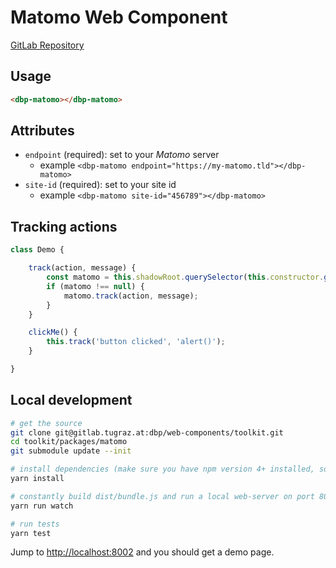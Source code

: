 # Matomo Web Component

[GitLab Repository](git@gitlab.tugraz.at:dbp/web-components/toolkit.git)

## Usage

```html
<dbp-matomo></dbp-matomo>
```

## Attributes

- `endpoint` (required): set to your *Matomo* server
    - example `<dbp-matomo endpoint="https://my-matomo.tld"></dbp-matomo>`
- `site-id` (required): set to your site id
    - example `<dbp-matomo site-id="456789"></dbp-matomo>`

## Tracking actions

```javascript
class Demo {

    track(action, message) {
        const matomo = this.shadowRoot.querySelector(this.constructor.getScopedTagName('dbp-matomo'));
        if (matomo !== null) {
            matomo.track(action, message);
        }
    }

    clickMe() {
        this.track('button clicked', 'alert()');
    }

}
``` 

## Local development

```bash
# get the source
git clone git@gitlab.tugraz.at:dbp/web-components/toolkit.git
cd toolkit/packages/matomo
git submodule update --init

# install dependencies (make sure you have npm version 4+ installed, so symlinks to the git submodules are created automatically)
yarn install

# constantly build dist/bundle.js and run a local web-server on port 8002 
yarn run watch

# run tests
yarn test
```

Jump to <http://localhost:8002> and you should get a demo page.
